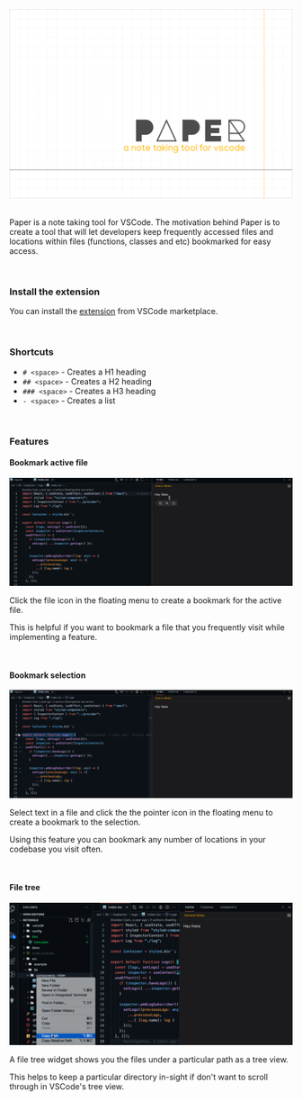 <img src="https://raw.githubusercontent.com/Raathigesh/paper/main/docs/assets/PaperBanner.png" />

<br />
<br />

Paper is a note taking tool for VSCode. The motivation behind Paper is to create a tool that will let developers keep frequently accessed files and locations within files (functions, classes and etc) bookmarked for easy access.

<br />

### Install the extension

You can install the [extension](https://marketplace.visualstudio.com/items?itemName=Raathigeshan.paper) from VSCode marketplace.

<br />

### Shortcuts

-   `# <space>` - Creates a H1 heading
-   `## <space>` - Creates a H2 heading
-   `### <space>` - Creates a H3 heading
-   `- <space>` - Creates a list

<br />

### Features

#### Bookmark active file

<img src="https://raw.githubusercontent.com/Raathigesh/paper/main/docs/assets/Paper File bookmark.gif" />

Click the file icon in the floating menu to create a bookmark for the active file.

This is helpful if you want to bookmark a file that you frequently visit while implementing a feature.

<br />

#### Bookmark selection

<img src="https://raw.githubusercontent.com/Raathigesh/paper/main/docs/assets/Paper Selection bookmark.gif" />

Select text in a file and click the the pointer icon in the floating menu to create a bookmark to the selection.

Using this feature you can bookmark any number of locations in your codebase you visit often.

<br />

#### File tree

<img src="https://raw.githubusercontent.com/Raathigesh/paper/main/docs/assets/Paper Filetree.gif" />

A file tree widget shows you the files under a particular path as a tree view.

This helps to keep a particular directory in-sight if don't want to scroll through in VSCode's tree view.

<br />

<br />
